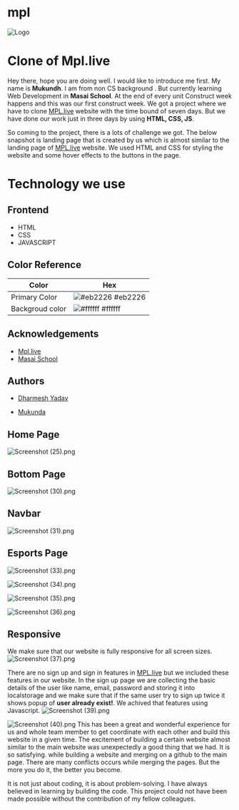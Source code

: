# mpl
![Logo](https://www.mpl.live/static/hamburger/mpl-logo.png)

# Clone of Mpl.live



Hey there, hope you are doing well. I would like to introduce me first. My name is **Mukundh**. I am from non CS background . But currently learning Web Development in **Masai School**. At the end of every unit Construct week happens and this was our first construct week. We got a project where we have to clone [MPL.live](https://www.mpl.live/) website with the time bound of seven days. But we have done our work just in three days by using **HTML, CSS, JS**. 

 


So coming to the project, there is a lots of challenge we got. The below snapshot is landing page that is created by us which is almost similar to the landing page of   [MPL.live](https://www.mpl.live/) website. We used HTML and CSS for styling the website and some hover effects to the buttons in the page.



# Technology we use


## Frontend
- HTML
- CSS
- JAVASCRIPT


## Color Reference

| Color             | Hex                                                                |
| ----------------- | ------------------------------------------------------------------ |
| Primary Color  | ![#eb2226](https://via.placeholder.com/10/eb2226?text=+) #eb2226 |
| Backgroud color | ![#ffffff](https://via.placeholder.com/10/ffffff?text=+) #ffffff |

## Acknowledgements

 - [Mpl.live](https://www.mpl.live/)
 - [Masai School](https://masaischool.com/)
  
  ## Authors

- [Dharmesh Yadav](https://github.com/dharmeshrao)

- [Mukunda](https://github.com/mukundakamatham)


## Home Page
![Screenshot (25).png](https://cdn.hashnode.com/res/hashnode/image/upload/v1630232750133/mVONGRI3a.png)

## Bottom Page

![Screenshot (30).png](https://cdn.hashnode.com/res/hashnode/image/upload/v1630232833094/0wXVIshXB.png)

## Navbar

![Screenshot (31).png](https://cdn.hashnode.com/res/hashnode/image/upload/v1630232857202/VmJJ_JXYzY.png)

## Esports Page

![Screenshot (33).png](https://cdn.hashnode.com/res/hashnode/image/upload/v1630232894171/2cizp8T4U.png)

![Screenshot (34).png](https://cdn.hashnode.com/res/hashnode/image/upload/v1630232912280/y6IuSihkFm.png)

![Screenshot (35).png](https://cdn.hashnode.com/res/hashnode/image/upload/v1630232923947/mhXZP57pA.png)

![Screenshot (36).png](https://cdn.hashnode.com/res/hashnode/image/upload/v1630232934859/rVFfLsWQQ.png)

## Responsive
We make sure that our website is fully responsive for all screen sizes. 
![Screenshot (37).png](https://cdn.hashnode.com/res/hashnode/image/upload/v1630232950980/bmSN1XKj4.png)

There are no sign up and sign in features in [MPL.live](https://www.mpl.live/) but we included these features in our website. In the sign up page we are collecting the basic details of the user like name, email, password and storing it into localstorage and we make sure that if the same user try to sign up twice it shows popup of **user already exist!**. We achived that features using Javascript.
![Screenshot (39).png](https://cdn.hashnode.com/res/hashnode/image/upload/v1630232964501/myPYlkfHV.png)

![Screenshot (40).png](https://cdn.hashnode.com/res/hashnode/image/upload/v1630232973876/dGRNbvgq6.png)
This has been a great and wonderful experience for us and whole team member to get coordinate with each other and build this website in a given time. The excitement of building a certain website almost similar to the main website was unexpectedly a good thing that we had. It is so satisfying. while building a website and merging on a github to the main page. There are many conflicts occurs while merging the pages. But the more you do it, the better you become.

It is not just about coding, it is about problem-solving. I have always believed in learning by building the code. This project could not have been made possible without the contribution of my fellow colleagues.
